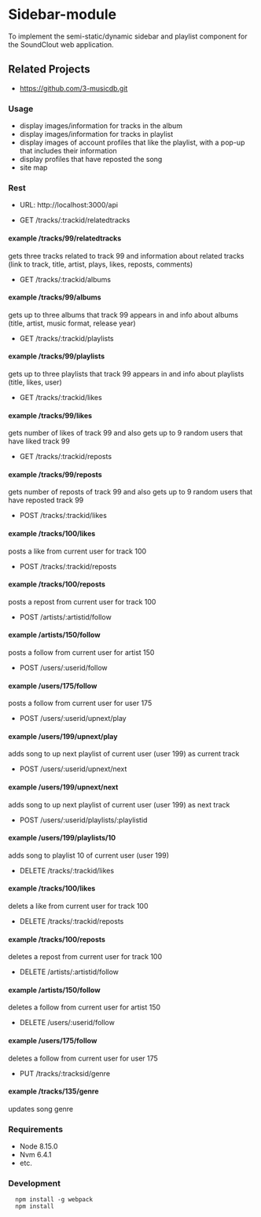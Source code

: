 # Sidebar-module

To implement the semi-static/dynamic sidebar and playlist component for the SoundClout web application.

## Related Projects

 - https://github.com/3-musicdb.git

### Usage

 - display images/information for tracks in the album
 - display images/information for tracks in playlist
 - display images of account profiles that like the playlist, with a pop-up that includes their information
 - display profiles that have reposted the song
 - site map

### Rest
 - URL: http://localhost:3000/api
 
 - GET /tracks/:trackid/relatedtracks
 #### example /tracks/99/relatedtracks
 gets three tracks related to track 99 and information about related tracks (link to track, title, artist, plays, likes, reposts, comments)
 - GET /tracks/:trackid/albums
 #### example /tracks/99/albums
 gets up to three albums that track 99 appears in and info about albums (title, artist, music format, release year)
 - GET /tracks/:trackid/playlists
 #### example /tracks/99/playlists
 gets up to three playlists that track 99 appears in and info about playlists (title, likes, user)
 - GET /tracks/:trackid/likes
 #### example /tracks/99/likes
 gets number of likes of track 99 and also gets up to 9 random users that have liked track 99
 - GET /tracks/:trackid/reposts
 #### example /tracks/99/reposts
 gets number of reposts of track 99 and also gets up to 9 random users that have reposted track 99
 
 - POST /tracks/:trackid/likes
 #### example /tracks/100/likes
 posts a like from current user for track 100
 - POST /tracks/:trackid/reposts
 #### example /tracks/100/reposts
 posts a repost from current user for track 100
 - POST /artists/:artistid/follow
 #### example /artists/150/follow
 posts a follow from current user for artist 150
 - POST /users/:userid/follow
 #### example /users/175/follow
 posts a follow from current user for user 175
 - POST /users/:userid/upnext/play
 #### example /users/199/upnext/play
 adds song to up next playlist of current user (user 199) as current track
 - POST /users/:userid/upnext/next
 #### example /users/199/upnext/next
 adds song to up next playlist of current user (user 199) as next track
 - POST /users/:userid/playlists/:playlistid
 #### example /users/199/playlists/10
 adds song to playlist 10 of current user (user 199)
 
 - DELETE /tracks/:trackid/likes
 #### example /tracks/100/likes
 delets a like from current user for track 100
 - DELETE /tracks/:trackid/reposts
 #### example /tracks/100/reposts
 deletes a repost from current user for track 100
 - DELETE /artists/:artistid/follow
 #### example /artists/150/follow
 deletes a follow from current user for artist 150
 - DELETE /users/:userid/follow
 #### example /users/175/follow
 deletes a follow from current user for user 175

 - PUT /tracks/:tracksid/genre
 #### example /tracks/135/genre
 updates song genre


### Requirements

 - Node 8.15.0
 - Nvm 6.4.1
 - etc.
 
### Development
```ah
  npm install -g webpack
  npm install
```

